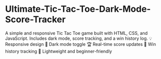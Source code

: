 # Ultimate-Tic-Tac-Toe-Dark-Mode-Score-Tracker
A simple and responsive Tic Tac Toe game built with HTML, CSS, and JavaScript. Includes dark mode, score tracking, and a win history log.
💡 Responsive design 
🌙 Dark mode toggle
🏆 Real-time score updates
📜 Win history tracking 
🚀 Lightweight and beginner-friendly
